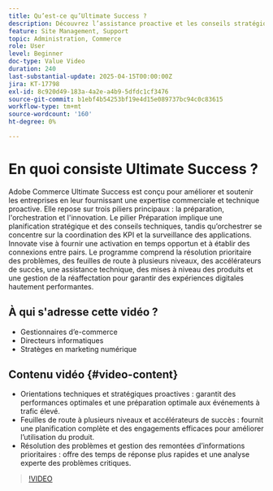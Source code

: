```yaml
---
title: Qu’est-ce qu’Ultimate Success ?
description: Découvrez l’assistance proactive et les conseils stratégiques d’Adobe Commerce Ultimate Success pour des expériences digitales hautement performantes.
feature: Site Management, Support
topic: Administration, Commerce
role: User
level: Beginner
doc-type: Value Video
duration: 240
last-substantial-update: 2025-04-15T00:00:00Z
jira: KT-17798
exl-id: 8c920d49-183a-4a2e-a4b9-5dfdc1cf3476
source-git-commit: b1ebf4b54253bf19e4d15e089737bc94c0c83615
workflow-type: tm+mt
source-wordcount: '160'
ht-degree: 0%

---
```


# En quoi consiste Ultimate Success ?

Adobe Commerce Ultimate Success est conçu pour améliorer et soutenir les entreprises en leur fournissant une expertise commerciale et technique proactive. Elle repose sur trois piliers principaux : la préparation, l&#39;orchestration et l&#39;innovation. Le pilier Préparation implique une planification stratégique et des conseils techniques, tandis qu’orchestrer se concentre sur la coordination des KPI et la surveillance des applications. Innovate vise à fournir une activation en temps opportun et à établir des connexions entre pairs. Le programme comprend la résolution prioritaire des problèmes, des feuilles de route à plusieurs niveaux, des accélérateurs de succès, une assistance technique, des mises à niveau des produits et une gestion de la réaffectation pour garantir des expériences digitales hautement performantes.

## À qui s&#39;adresse cette vidéo ?

* Gestionnaires d’e-commerce
* Directeurs informatiques
* Stratèges en marketing numérique

## Contenu vidéo {#video-content}

* Orientations techniques et stratégiques proactives : garantit des performances optimales et une préparation optimale aux événements à trafic élevé.
* Feuilles de route à plusieurs niveaux et accélérateurs de succès : fournit une planification complète et des engagements efficaces pour améliorer l’utilisation du produit.
* Résolution des problèmes et gestion des remontées d’informations prioritaires : offre des temps de réponse plus rapides et une analyse experte des problèmes critiques.

>[!VIDEO](https://video.tv.adobe.com/v/3457644/?learn=on&enablevpops)
